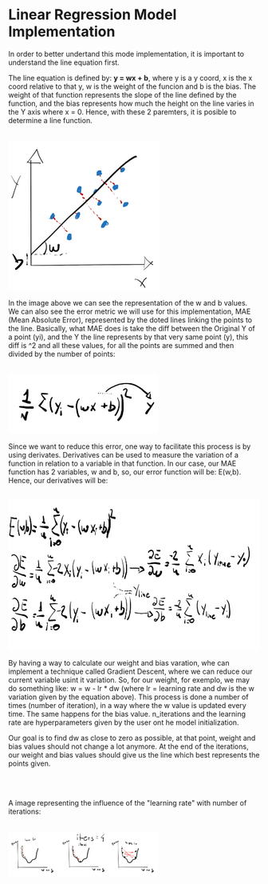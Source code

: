 # Linear Regression Model Implementation

In order to better undertand this mode implementation, it is important to understand the line equation first.
<br>

The line equation is defined by: <b>y = wx + b</b>, where y is a y coord, x is the x coord relative to that y, w is the weight of the funcion and b is the bias.
The weight of that function represents the slope of the line defined by the function, and the bias represents how much the height on the line varies in the Y axis where x = 0.
Hence,  with these 2 paremters, it is posible to determine a line function.

<br>

<img src="readme_images/lineplot.png" style="height: 300px">

<br>

In the image above we can see the representation of the w and b values.
We can also see the error metric we will use for this implementation, MAE (Mean Absolute Error), represented by the doted lines linking the points to the line.
Basically, what MAE does is take the diff between the Original Y of a point (yi), and the Y the line represents by that very same point (y), this diff is ^2 and all these values, for all the points are summed and then divided by the number of points:

<br>

<img src="readme_images/mae.png" style="width: 300px">

<br>

Since we want to reduce this error, one way to facilitate this process is by using derivates.
Derivatives can be used to measure the variation of a function in relation to a variable in that function. In our case, our MAE function has 2 variables, w and b, so, our error function will be: E(w,b).
Hence, our derivatives will be:

<br>

<img src="readme_images/mae_der.png" style="height: 300px">

<br>

By having a way to calculate our weight and bias varation, whe can implement a technique called Gradient Descent, where we can reduce our current variable usint it variation. So, for our weight, for exemplo, we may do something like: w = w - lr * dw (where lr = learning rate and dw is the w variation given by the equation above).
This process is done a number of times (number of iteration), in a way where the w value is updated every time. The same happens for the bias value.
n_iterations and the learning rate are hyperparameters given by the user ont he model initialization.

Our goal is to find dw as close to zero as possible, at that point, weight and bias values should not change a lot anymore.
At the end of the iterations, our weight and bias values should give us the line which best represents the points given.

<br><br>

A image representing the influence of the "learning rate" with number of iterations:

<br>

<img src="readme_images/lr_influence.png" style="width: 300px">


